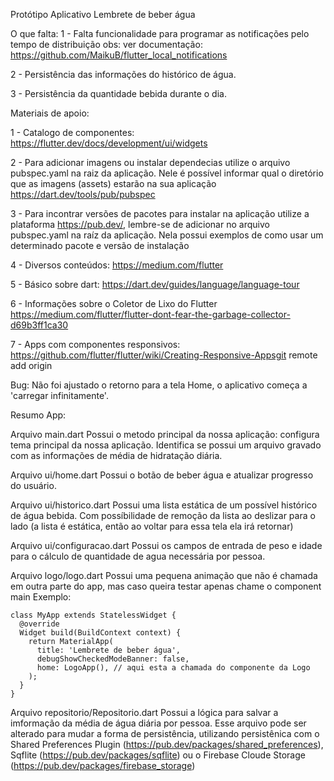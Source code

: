 Protótipo Aplicativo Lembrete de beber água

O que falta:
1 - Falta funcionalidade para programar as notificações pelo tempo de distribuição
    obs: ver documentação: https://github.com/MaikuB/flutter_local_notifications
    
2 - Persistência das informações do histórico de água.

3 - Persistência da quantidade bebida durante o dia.

Materiais de apoio:

1 - Catalogo de componentes:
    https://flutter.dev/docs/development/ui/widgets

2 - Para adicionar imagens ou instalar dependecias utilize o arquivo pubspec.yaml na raiz da aplicação. Nele é possível informar qual o diretório que as imagens (assets) estarão na sua aplicação
    https://dart.dev/tools/pub/pubspec

3 - Para incontrar versões de pacotes para instalar na aplicação utilize a plataforma https://pub.dev/, lembre-se de adicionar no arquivo pubspec.yaml na raíz da aplicação. Nela possui exemplos de como usar um determinado pacote e versão de instalação

4 - Diversos conteúdos: https://medium.com/flutter

5 - Básico sobre dart: https://dart.dev/guides/language/language-tour

6 - Informações sobre o Coletor de Lixo do Flutter https://medium.com/flutter/flutter-dont-fear-the-garbage-collector-d69b3ff1ca30

7 - Apps com componentes responsivos: https://github.com/flutter/flutter/wiki/Creating-Responsive-Appsgit remote add origin

Bug: Não foi ajustado o retorno para a tela Home, o aplicativo começa a 'carregar infinitamente'.

Resumo App:

Arquivo main.dart
    Possui o metodo principal da nossa aplicação: configura tema principal da nossa aplicação. Identifica se possui um arquivo gravado com as informações de média de hidratação diária.

Arquivo ui/home.dart
    Possui o botão de beber água e atualizar progresso do usuário.

Arquivo ui/historico.dart
    Possui uma lista estática de um possível histórico de água bebida. Com possíbilidade de remoção da lista ao deslizar para o lado (a lista é estática, então ao voltar para essa tela ela irá retornar)

Arquivo ui/configuracao.dart
    Possui os campos de entrada de peso e idade para o cálculo de quantidade de agua necessária por pessoa.

Arquivo logo/logo.dart
    Possui uma pequena animação que não é chamada em outra parte do app, mas caso queira testar apenas chame o component main
    Exemplo:

    class MyApp extends StatelessWidget {
      @override
      Widget build(BuildContext context) {
        return MaterialApp(
          title: 'Lembrete de beber água',
          debugShowCheckedModeBanner: false,
          home: LogoApp(), // aqui esta a chamada do componente da Logo
        );
      }
    }

Arquivo repositorio/Repositorio.dart
    Possui a lógica para salvar a imformação da média de água diária por pessoa. Esse arquivo pode ser alterado para mudar a forma de persistência, utilizando persistênica com o Shared Preferences Plugin (https://pub.dev/packages/shared_preferences),
Sqflite (https://pub.dev/packages/sqflite) ou o Firebase Cloude Storage (https://pub.dev/packages/firebase_storage)







